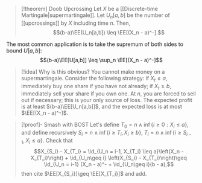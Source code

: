 > [!theorem] Doob Upcrossing
> Let $X$ be a [[Discrete-time Martingale|supermartingale]]. Let $U_n[a,b]$ be the number of [[upcrossings]] by $X$ including time $n$. Then,
> $$(b-a)\EE(U_n[a,b]) \leq \EE[(X_n - a)^-].$$

The most common application is to take the supremum of both sides to bound $U[a,b]$:$$(b-a)\EE[U[a,b]] \leq \sup_n \EE[(X_n - a)^-]$$
> [!idea] Why is this obvious?
> You cannot make money on a supermartingale. Consider the following strategy: if $X_t \leq a$, immediately buy one share if you have not already; if $X_t\geq b$, immediately sell your share if you own one. At $n$, you are forced to sell out if necessary; this is your only source of loss. The expected profit is at least $(b-a)\EE[U_n[a,b]]$, and the expected loss is at most $\EE[(X_n - a)^-]$.

> [!proof]- Smash with BOST
> Let's define $T_0 = n\land \inf \{i\geq 0: X_i \leq a\}$, and define recursively $S_i = n\land \inf\{i\geq T_i, X_i \geq b\}$, $T_i = n\land \inf\{i\geq S_{i-1}, X_i \leq a\}$. Check that$$X_{S_i} - X_{T_i} = \id_{U_n = i-1, X_{T_i} \leq a}\left(X_n - X_{T_i}\right) + \id_{U_n\geq i} \left(X_{S_i} - X_{T_i}\right)\geq \id_{U_n = i-1} (X_n - a)^- + \id_{U_n\geq i}(b - a),$$then cite $\EE[X_{S_i}]\geq \EE[X_{T_i}]$ and add.